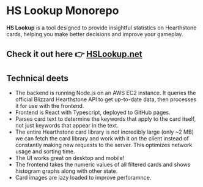 
# HS Lookup Monorepo

**HS Lookup** is a tool designed to provide insightful statistics on Hearthstone cards, helping you make better decisions and improve your gameplay.

## Check it out here 👉 [HSLookup.net](https://www.hslookup.net)

## Technical deets
- The backend is running Node.js on an AWS EC2 instance. It queries the official Blizzard Hearthstone API to get up-to-date data, then processes it for use with the frontend.
- Frontend is React with Typescript, deployed to GitHub pages. 
- Parses card text to determine the keywords that apply to the card itself, not just keywords that appear in the text.
- The entire Hearthstone card library is not incredibly large (only ~2 MB) we can fetch the card library and work with it on the client instead of constantly making new requests to the server. This optimizes network usage and sorting time.
- The UI works great on desktop and mobile!
- The frontend takes the numeric values of all filtered cards and shows histogram graphs along with other state.
- Card images are lazy loaded to improve perforamnce.

